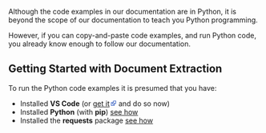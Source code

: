 Although the code examples in our documentation are in Python, it is beyond the scope of our 
documentation to teach you Python programming.

However, if you can copy-and-paste code examples, and run Python code, you already know enough 
to follow our documentation.

## Getting Started with Document Extraction
To run the Python code examples it is presumed that you have:
* Installed **VS Code** (or <a href="https://code.visualstudio.com/" target="_blank">get it</a><img src="external-link.png"/> and do so now)
* Installed **Python** (with **pip**) <a href="python/installing-python.md" target="_blank">see how</a>
* Installed the **requests** package <a href="requests/installing-requests.md" target="_blank">see how</a>
